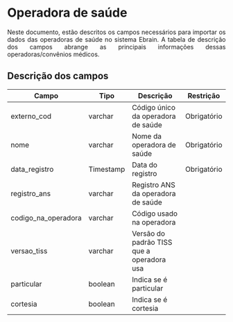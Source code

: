 # Operadora de saúde
<p align="justify"> 
Neste documento, estão descritos os campos necessários para importar os dados das operadoras de saúde no sistema Ebrain. A tabela de descrição dos campos abrange as principais informações dessas operadoras/convênios médicos.
 </p>

 ## Descrição dos campos

| Campo                       | Tipo      | Descrição                                                                  | Restrição       |
|-----------------------------|-----------|----------------------------------------------------------------------------|-----------------|
| externo_cod                 | varchar     | Código único da operadora de saúde                       |     Obrigatório            |
| nome               | varchar | Nome da operadora de saúde                                       |   Obrigatório              |
| data_registro          | Timestamp     | Data do registro                        |   Obrigatório              |
| registro_ans    | varchar     | Registro ANS da operadora de saúde                 |                 |
| codigo_na_operadora | varchar     |   Código usado na operadora                           |                 |
| versao_tiss            | varchar |    Versão do padrão TISS que a operadora usa       |                 |
| particular               | boolean | Indica se é particular                    |                 |
| cortesia     | boolean   | Indica se é cortesia                                  |                 |



  